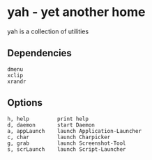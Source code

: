 yah - yet another home
======================
yah is a collection of utilities

Dependencies
------------

```
dmenu
xclip
xrandr
```

Options
-------

```
h, help         print help
d, daemon       start Daemon
a, appLaunch    launch Application-Launcher
c, char         launch Charpicker
g, grab         launch Screenshot-Tool
s, scrLaunch    launch Script-Launcher
```